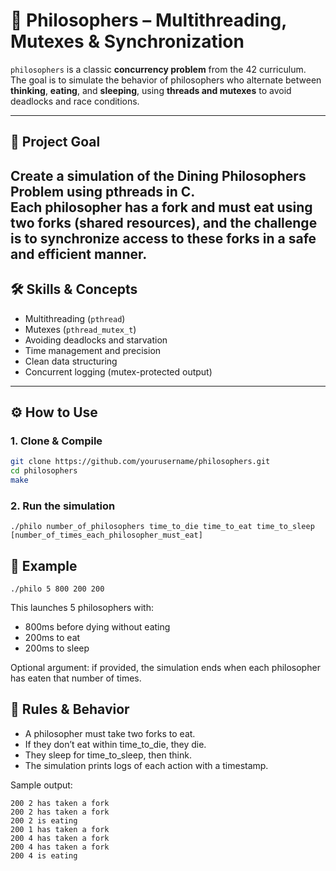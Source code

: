# 🍝 Philosophers – Multithreading, Mutexes & Synchronization

`philosophers` is a classic **concurrency problem** from the 42 curriculum.  
The goal is to simulate the behavior of philosophers who alternate between **thinking**, **eating**, and **sleeping**, using **threads and mutexes** to avoid deadlocks and race conditions.

---

## 🧠 Project Goal

Create a simulation of the **Dining Philosophers Problem** using **pthreads** in C.  
Each philosopher has a fork and must eat using two forks (shared resources), and the challenge is to synchronize access to these forks in a **safe and efficient** manner.
---

## 🛠️ Skills & Concepts

- Multithreading (`pthread`)
- Mutexes (`pthread_mutex_t`)
- Avoiding deadlocks and starvation
- Time management and precision
- Clean data structuring
- Concurrent logging (mutex-protected output)

---

## ⚙️ How to Use

### 1. Clone & Compile

```bash
git clone https://github.com/yourusername/philosophers.git
cd philosophers
make
```
### 2. Run the simulation
```
./philo number_of_philosophers time_to_die time_to_eat time_to_sleep [number_of_times_each_philosopher_must_eat]
```
## 📌 Example
```
./philo 5 800 200 200
```
This launches 5 philosophers with:

  - 800ms before dying without eating
  - 200ms to eat
  - 200ms to sleep

Optional argument: if provided, the simulation ends when each philosopher has eaten that number of times.

## 🧾 Rules & Behavior

  - A philosopher must take two forks to eat.
  - If they don’t eat within time_to_die, they die.
  - They sleep for time_to_sleep, then think.
  - The simulation prints logs of each action with a timestamp.

Sample output:
```
200 2 has taken a fork
200 2 has taken a fork
200 2 is eating
200 1 has taken a fork
200 4 has taken a fork
200 4 has taken a fork
200 4 is eating
